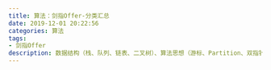 ```yaml
---
title: 算法：剑指Offer-分类汇总
date: 2019-12-01 20:22:56
categories: 算法
tags: 
- 剑指Offer
description: 数据结构（栈、队列、链表、二叉树）、算法思想（游标、Partition、双指针、滑动窗口、动态规划、贪心、回溯）
---
```

